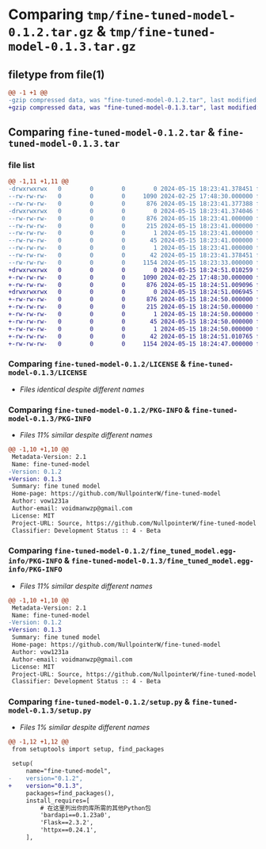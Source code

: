 # Comparing `tmp/fine-tuned-model-0.1.2.tar.gz` & `tmp/fine-tuned-model-0.1.3.tar.gz`

## filetype from file(1)

```diff
@@ -1 +1 @@
-gzip compressed data, was "fine-tuned-model-0.1.2.tar", last modified: Wed May 15 18:23:41 2024, max compression
+gzip compressed data, was "fine-tuned-model-0.1.3.tar", last modified: Wed May 15 18:24:51 2024, max compression
```

## Comparing `fine-tuned-model-0.1.2.tar` & `fine-tuned-model-0.1.3.tar`

### file list

```diff
@@ -1,11 +1,11 @@
-drwxrwxrwx   0        0        0        0 2024-05-15 18:23:41.378451 fine-tuned-model-0.1.2/
--rw-rw-rw-   0        0        0     1090 2024-02-25 17:48:30.000000 fine-tuned-model-0.1.2/LICENSE
--rw-rw-rw-   0        0        0      876 2024-05-15 18:23:41.377388 fine-tuned-model-0.1.2/PKG-INFO
-drwxrwxrwx   0        0        0        0 2024-05-15 18:23:41.374046 fine-tuned-model-0.1.2/fine_tuned_model.egg-info/
--rw-rw-rw-   0        0        0      876 2024-05-15 18:23:41.000000 fine-tuned-model-0.1.2/fine_tuned_model.egg-info/PKG-INFO
--rw-rw-rw-   0        0        0      215 2024-05-15 18:23:41.000000 fine-tuned-model-0.1.2/fine_tuned_model.egg-info/SOURCES.txt
--rw-rw-rw-   0        0        0        1 2024-05-15 18:23:41.000000 fine-tuned-model-0.1.2/fine_tuned_model.egg-info/dependency_links.txt
--rw-rw-rw-   0        0        0       45 2024-05-15 18:23:41.000000 fine-tuned-model-0.1.2/fine_tuned_model.egg-info/requires.txt
--rw-rw-rw-   0        0        0        1 2024-05-15 18:23:41.000000 fine-tuned-model-0.1.2/fine_tuned_model.egg-info/top_level.txt
--rw-rw-rw-   0        0        0       42 2024-05-15 18:23:41.378451 fine-tuned-model-0.1.2/setup.cfg
--rw-rw-rw-   0        0        0     1154 2024-05-15 18:23:33.000000 fine-tuned-model-0.1.2/setup.py
+drwxrwxrwx   0        0        0        0 2024-05-15 18:24:51.010259 fine-tuned-model-0.1.3/
+-rw-rw-rw-   0        0        0     1090 2024-02-25 17:48:30.000000 fine-tuned-model-0.1.3/LICENSE
+-rw-rw-rw-   0        0        0      876 2024-05-15 18:24:51.009096 fine-tuned-model-0.1.3/PKG-INFO
+drwxrwxrwx   0        0        0        0 2024-05-15 18:24:51.006945 fine-tuned-model-0.1.3/fine_tuned_model.egg-info/
+-rw-rw-rw-   0        0        0      876 2024-05-15 18:24:50.000000 fine-tuned-model-0.1.3/fine_tuned_model.egg-info/PKG-INFO
+-rw-rw-rw-   0        0        0      215 2024-05-15 18:24:50.000000 fine-tuned-model-0.1.3/fine_tuned_model.egg-info/SOURCES.txt
+-rw-rw-rw-   0        0        0        1 2024-05-15 18:24:50.000000 fine-tuned-model-0.1.3/fine_tuned_model.egg-info/dependency_links.txt
+-rw-rw-rw-   0        0        0       45 2024-05-15 18:24:50.000000 fine-tuned-model-0.1.3/fine_tuned_model.egg-info/requires.txt
+-rw-rw-rw-   0        0        0        1 2024-05-15 18:24:50.000000 fine-tuned-model-0.1.3/fine_tuned_model.egg-info/top_level.txt
+-rw-rw-rw-   0        0        0       42 2024-05-15 18:24:51.010765 fine-tuned-model-0.1.3/setup.cfg
+-rw-rw-rw-   0        0        0     1154 2024-05-15 18:24:47.000000 fine-tuned-model-0.1.3/setup.py
```

### Comparing `fine-tuned-model-0.1.2/LICENSE` & `fine-tuned-model-0.1.3/LICENSE`

 * *Files identical despite different names*

### Comparing `fine-tuned-model-0.1.2/PKG-INFO` & `fine-tuned-model-0.1.3/PKG-INFO`

 * *Files 11% similar despite different names*

```diff
@@ -1,10 +1,10 @@
 Metadata-Version: 2.1
 Name: fine-tuned-model
-Version: 0.1.2
+Version: 0.1.3
 Summary: fine tuned model
 Home-page: https://github.com/NullpointerW/fine-tuned-model
 Author: vow1231a
 Author-email: voidmanwzp@gmail.com
 License: MIT
 Project-URL: Source, https://github.com/NullpointerW/fine-tuned-model
 Classifier: Development Status :: 4 - Beta
```

### Comparing `fine-tuned-model-0.1.2/fine_tuned_model.egg-info/PKG-INFO` & `fine-tuned-model-0.1.3/fine_tuned_model.egg-info/PKG-INFO`

 * *Files 11% similar despite different names*

```diff
@@ -1,10 +1,10 @@
 Metadata-Version: 2.1
 Name: fine-tuned-model
-Version: 0.1.2
+Version: 0.1.3
 Summary: fine tuned model
 Home-page: https://github.com/NullpointerW/fine-tuned-model
 Author: vow1231a
 Author-email: voidmanwzp@gmail.com
 License: MIT
 Project-URL: Source, https://github.com/NullpointerW/fine-tuned-model
 Classifier: Development Status :: 4 - Beta
```

### Comparing `fine-tuned-model-0.1.2/setup.py` & `fine-tuned-model-0.1.3/setup.py`

 * *Files 1% similar despite different names*

```diff
@@ -1,12 +1,12 @@
 from setuptools import setup, find_packages
 
 setup(
     name="fine-tuned-model",
-    version="0.1.2",
+    version="0.1.3",
     packages=find_packages(),
     install_requires=[
         # 在这里列出你的库所需的其他Python包
         'bardapi==0.1.23a0',
         'Flask==2.3.2',
         'httpx==0.24.1',
     ],
```

